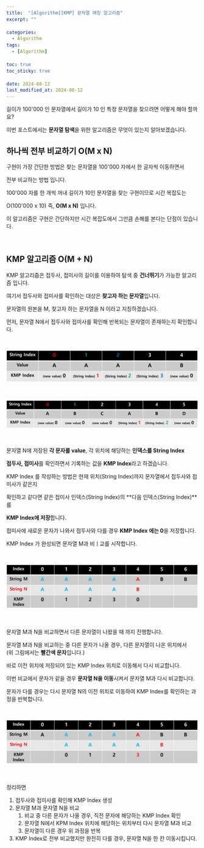 ```yaml
---
title:  "[Algorithm][KMP] 문자열 매칭 알고리즘"
excerpt: ""

categories:
  - Algorithm
tags:
  - [Algorithm]

toc: true
toc_sticky: true
 
date: 2024-08-12
last_modified_at: 2024-08-12
---
```


길이가 100'000 인 문자열에서 길이가 10 인 특정 문자열을 찾으려면 어떻게 해야 할까요?  

이번 포스트에서는 **문자열 탐색**을 위한 알고리즘은 무엇이 있는지 알아보겠습니다.  

## 하나씩 전부 비교하기 O(M x N)

구현이 가장 간단한 방법은 찾는 문자열을 100'000 자에서 한 글자씩 이동하면서  

전부 비교하는 방법 입니다.  

100'000 자를 한 개씩 꺼내 길이가 10인 문자열을 찾는 구현이므로 시간 복잡도는  

O(100'000 x 10) 즉, **O(M x N)** 입니다.  

이 알고리즘은 구현은 간단하지만 시간 복잡도에서 그만큼 손해를 본다는 단점이 있습니다.  

<br/>

## KMP 알고리즘 O(M + N)

KMP 알고리즘은 접두사, 접미사의 길이를 이용하여 탐색 중 **건너뛰기**가 가능한 알고리즘 입니다.  

여기서 접두사와 접미사를 확인하는 대상은 **찾고자 하는 문자열**입니다.  

문자열의 원본을 M, 찾고자 하는 문자열을 N 이라고 지칭하겠습니다.  

먼저, 문자열 N에서 접두사와 접미사를 확인해 반복되는 문자열이 존재하는지 확인합니다.  

<br/>

![KMP String N](/assets/img/Algorithm/KMP_01.png)  

<br/>

![KMP String N 02](/assets/img/Algorithm/KMP_02.png)  

<br/>

문자열 N에 저장된 **각 문자를 value**, 각 위치에 해당하는 **인덱스를 String Index**  

**접두사, 접미사**를 확인하면서 기록하는 값을 **KMP Index**라고 하겠습니다.  

KMP Index 를 작성하는 방법은 현재 위치(String Index)까지 문자열에서 접두사와 접미사가 같은지  

확인하고 같다면 같은 접미사 인덱스(String Index)의 **다음 인덱스(String Index)**를  

**KMP Index에 저장**합니다.  

접미사에 새로운 문자가 나와서 접두사와 다를 경우 **KMP Index 에는 0**을 저장합니다.  

KMP Index 가 완성되면 문자열 M과 비ㅣ교를 시작합니다.  

<br/>

![KMP String Comapre M and N](/assets/img/Algorithm/KMP_03.png)  

<br/>

문자열 M과 N을 비교하면서 다른 문자열이 나왔을 때 까지 진행합니다.  

문자열 M과 N을 비교하는 중 다른 문자가 나올 경우, 다른 문자열이 나온 위치에서  
(위 그림에서는 **빨간색 문자**입니다.)  

바로 이전 위치에 저장되어 있는 KMP Index 위치로 이동해서 다시 비교합니다.  

이번 비교에서 문자가 같을 경우 **문자열 N을 이동**시켜서 문자열 M과 다시 비교합니다.  

문자가 다를 경우는 다시 문자열 N의 이전 위치로 이동하여 KMP Index를 확인하는 과정을 반복합니다.  

<br/>

![KMP String Compare M and N 02](/assets/img/Algorithm/KMP_04.png)  

<br/>

정리하면  

1. 접두사와 접미사를 확인해 KMP Index 생성  
2. 문자열 M과 문자열 N을 비교
    1. 비교 중 다른 문자가 나올 경우, 직전 문자에 해당하는 KMP Index 확인
    2. 문자열 N에서 KPM Index 위치에 해당하는 위치부터 다시 문자열 M과 비교
    3. 문자열이 다른 경우 위 과정을 반복
3. KMP Index로 전부 비교했지만 완전히 다를 경우, 문자열 N을 한 칸 이동시킵니다.  


